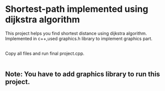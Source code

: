 # Shortest-path implemented using dijkstra algorithm

This project helps you find shortest distance using dijkstra algorithm.<br> 
Implemented in c++,used graphics.h library to implement graphics part.<br><br>

Copy all files and run final project.cpp.<br><br>

## Note: You have to add graphics library to run this project.
 
